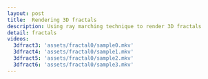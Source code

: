 ```yaml
---
layout: post
title:  Rendering 3D fractals
description: Using ray marching technique to render 3D fractals
detail: fractals
videos: 
  3dfract3: 'assets/fractal0/sample0.mkv'
  3dfract4: 'assets/fractal0/sample1.mkv'
  3dfract5: 'assets/fractal0/sample2.mkv'
  3dfract6: 'assets/fractal0/sample3.mkv'
---
```

